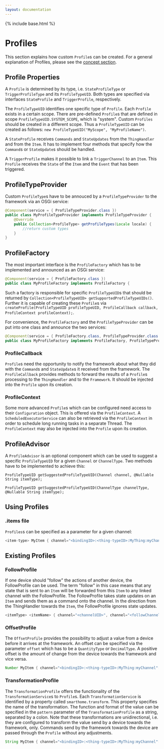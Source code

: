 ```yaml
---
layout: documentation
---
```


{% include base.html %}

# Profiles

This section explains how custom `Profile`s can be created.
For a general explanation of Profiles, please see the [concept section](../../concepts/profiles.html).

## Profile Properties

A `Profile` is determined by its type, i.e. `StateProfileType` or `TriggerProfileType` and its `ProfileTypeUID`.
Both types are specified via interfaces `StateProfile` and `TriggerProfile`, respectively.

The `ProfileTypeUID` identifies one specific type of `Profile`.
Each `Profile` exists in a certain scope.
There are pre-defined `Profile`s that are defined in scope `ProfileTypeUID.SYSTEM_SCOPE`, which is "system".
Custom `Profiles` should be created in a different scope.
Thus a `ProfileTypeUID` can be created as follows: `new ProfileTypeUID("MyScope", "MyProfileName")`.

A `StateProfile` receives `Commands` and `StateUpdates` from the `ThingHandler` and from the `Item`.
It has to implement four methods that specify how the `Command`s or `StateUpdate`s should be handled.

A `TriggerProfile` makes it possible to link a `TriggerChannel` to an `Item`.
This `Profile` receives the `State` of the `Item` and the `Event` that has been triggered.

## ProfileTypeProvider

Custom `ProfileType`s have to be annouced by a `ProfileTypeProvider` to the framework via an OSGi service:

```java
@Component(service = { ProfileTypeProvider.class })
public class MyProfileTypeProvider implements ProfileTypeProvider {
    @Override
    public Collection<ProfileType> getProfileTypes(Locale locale) {
        //return custom types
    }
}
```

## ProfileFactory

The most important interface is the `ProfileFactory` which has to be implemented and announced as an OSGi service:

```java
@Component(service = { ProfileFactory.class })
public class MyProfileFactory implements ProfileFactory {
```

Such a factory is responsible for specific `ProfileTypeUID`s that should be returned by `Collection<ProfileTypeUID> getSupportedProfileTypeUIDs()`.
Further it is capable of creating these `Profile`s via `createProfile(ProfileTypeUID profileTypeUID, ProfileCallback callback, ProfileContext profileContext);`.

For convenience, the `ProfileFactory` and the `ProfileTypeProvider` can be put into one class and announce the two services:

```java
@Component(service = { ProfileFactory.class, ProfileTypeProvider.class })
public class MyProfileFactory implements ProfileFactory, ProfileTypeProvider {
```

### ProfileCallback

`Profile`s need the opportunity to notify the framework about what they did with the `Command`s and `StateUpdate`s it received from the framework.
The `ProfileCallback` provides methods to forward the results of a `Profile`s processing to the `ThingHandler` and to the `Framework`.
It should be injected into the `Profile` upon its creation.

### ProfileContext

Some more advanced `Profile`s which can be configured need access to their `Configuration` object.
This is offered via the `ProfileContext`.
A `ScheduledExecutorService` can also be retrieved via the `ProfileContext` in order to schedule long running tasks in a separate Thread.
The `ProfileContext` may also be injected into the `Profile` upon its creation.

## ProfileAdvisor

A `ProfileAdvisor` is an optional component which can be used to suggest a specific `ProfileTypeUID` for a given `Channel` or `ChannelType`.
Two methods have to be implemented to achieve this:

`ProfileTypeUID getSuggestedProfileTypeUID(Channel channel, @Nullable String itemType);`

`ProfileTypeUID getSuggestedProfileTypeUID(ChannelType channelType, @Nullable String itemType);`

## Using Profiles

### .items file

`Profiles`s can be specified as a parameter for a given channel:

```java
<item-type> MyItem { channel="<bindingID>:<thing-typeID>:MyThing:myChannel"[profile="MyScope:MyProfile"]}
```

## Existing Profiles

### FollowProfile

If one device should "follow" the actions of another device, the FollowProfile can be used. The term "follow" in this case means that any state that is sent to an `Item` will be forwarded from this `Item` to any linked channel with the FollowProfile. The FollowProfile takes state updates on an `Item` and sends them as a command onto the channel. In the direction from the ThingHandler towards the `Item`, the FollowProfile ignores state updates.

```java
<itemType> <itemName> { channel="<channelUID>", channel="<followChannelUID>"[profile="follow"]"}
```

### OffsetProfile

The `OffsetProfile` provides the possibility to adjust a value from a device before it arrives at the framework.
An offset can be specified via the parameter `offset` which has to be a `QuantityType` or `DecimalType`.
A positive offset is the amount of change from the device towards the framework and vice versa.

```java
Number MyItem { channel="<bindingID>:<thing-typeID>:MyThing:myChannel"[profile="offset", pattern="<transformFunction>:<valueFormat>"]}
```

### TransformationProfile

The `TransformationProfile` offers the functionality of the `TransformationService`s to `Profile`s.
Each `TransformationService` is identified by a property called `smarthome.transform`.
This property specifies the name of the transformation.
The function and format of the value can be specified in the `pattern` parameter of the `TransformationProfile` as a string, separated by a colon.
Note that these transformations are unidirectional, i.e. they are configured to transform the value send by a device towards the framework, only.
Commands send by the framework towards the device are passed through the `Profile` without any adjustments.

```java
String MyItem { channel="<bindingID>:<thing-typeID>:MyThing:myChannel"[profile="transform:<transformationName>", pattern="<transformFunction>:<valueFormat>"]}
```
